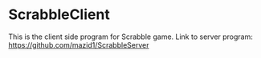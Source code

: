 # ScrabbleClient
This is the client side program for Scrabble game.
Link to server program: https://github.com/mazid1/ScrabbleServer
